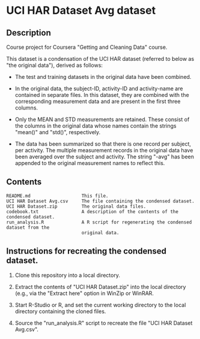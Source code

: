 # UCI HAR Dataset Avg dataset

## Description

Course project for Coursera "Getting and Cleaning Data" course.

This dataset is a condensation of the UCI HAR dataset (referred to below
as "the original data"), derived as follows:

- The test and training datasets in the original data have been combined.

- In the original data, the subject-ID, activity-ID and activity-name
are contained in separate files.  In this dataset, they are combined with
the corresponding measurement data and are present in the first three
columns.

- Only the MEAN and STD measurements are retained.  These consist of the
columns in the original data whose names contain the strings "mean()" and
"std()", respectively.

- The data has been summarized so that there is one record per subject, per
activity.  The multiple measurement records in the original data have been
averaged over the subject and activity.  The string "-avg" has been appended
to the original measurement names to reflect this.

## Contents

    README.md                   This file.
    UCI HAR Dataset Avg.csv     The file containing the condensed dataset.
    UCI HAR Dataset.zip         The original data files.
    codebook.txt                A description of the contents of the condensed dataset.
    run_analysis.R              A R script for regenerating the condensed dataset from the
                                original data.

## Instructions for recreating the condensed dataset.

1. Clone this repository into a local directory.

2. Extract the contents of "UCI HAR Dataset.zip" into the local directory (e.g., via the "Extract here" option in WinZip or WinRAR.

3. Start R-Studio or R, and set the current working directory to the local directory containing the cloned files.

4. Source the "run_analysis.R" script to recreate the file "UCI HAR Dataset Avg.csv".
